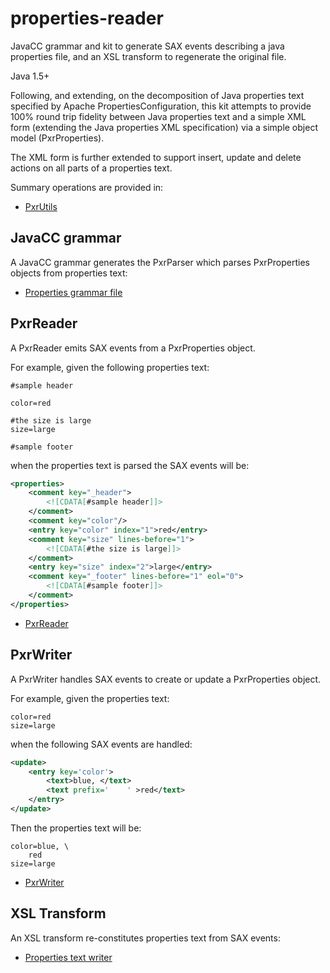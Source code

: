 # properties-reader
JavaCC grammar and kit to generate SAX events describing a java properties file, and an XSL transform to regenerate the original file.

Java 1.5+

Following, and extending, on the decomposition of Java properties text specified by Apache PropertiesConfiguration,
this kit attempts to provide 100% round trip fidelity 
between Java properties text and a simple XML form (extending the Java properties XML specification) 
via a simple object model (PxrProperties).

The XML form is further extended to support insert, update and delete actions on all parts of a properties text.

Summary operations are provided in: 

 - [PxrUtils](src/main/java/com/brentcroft/pxr/PxrUtils.java)


## JavaCC grammar
A JavaCC grammar generates the PxrParser which parses PxrProperties objects from properties text:
 - [Properties grammar file](src/main/resources/jjt/properties.jjt)

## PxrReader
A PxrReader emits SAX events from a PxrProperties object.

For example, given the following properties text:

```properties
#sample header

color=red

#the size is large
size=large

#sample footer
```

when the properties text is parsed the  SAX events will be:

```xml
<properties>
    <comment key="_header">
        <![CDATA[#sample header]]>
    </comment>
    <comment key="color"/>
    <entry key="color" index="1">red</entry>
    <comment key="size" lines-before="1">
        <![CDATA[#the size is large]]>
    </comment>
    <entry key="size" index="2">large</entry>
    <comment key="_footer" lines-before="1" eol="0">
        <![CDATA[#sample footer]]>
    </comment>
</properties>
```



 - [PxrReader](src/main/java/com/brentcroft/pxr/PxrReader.java)

## PxrWriter
A PxrWriter handles SAX events to create or update a PxrProperties object.

For example, given the properties text:
```properties
color=red
size=large
```

when the following SAX events are handled:
```xml
<update>
    <entry key='color'>
        <text>blue, </text>
        <text prefix='    ' >red</text>
    </entry>
</update>
```

Then the properties text will be:
```properties
color=blue, \
    red
size=large
```

 - [PxrWriter](src/main/java/com/brentcroft/pxr/PxrWriter.java)

## XSL Transform
An XSL transform re-constitutes properties text from SAX events:
 - [Properties text writer](src/main/resources/xslt/properties.xslt)
